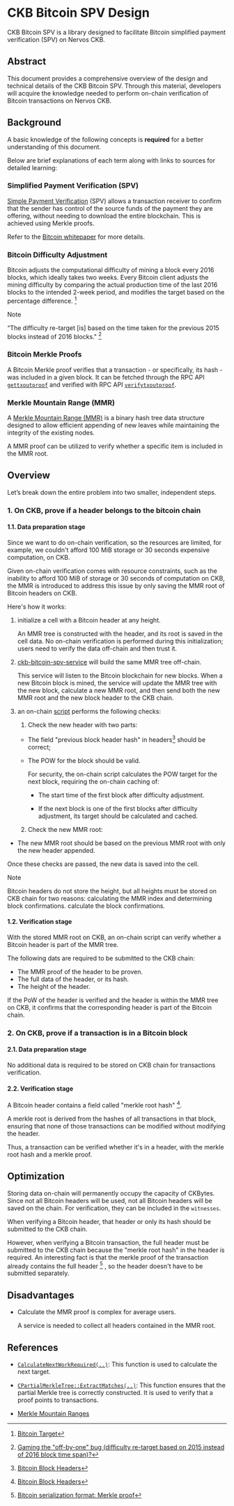 # CKB Bitcoin SPV Design

CKB Bitcoin SPV is a library designed to facilitate Bitcoin simplified payment verification (SPV) on Nervos CKB.

## Abstract

This document provides a comprehensive overview of the design and technical details of the CKB Bitcoin SPV. Through this material, developers will acquire the knowledge needed to perform on-chain verification of Bitcoin transactions on Nervos CKB.

## Background

A basic knowledge of the following concepts is **required** for a better understanding of this document. 

Below are brief explanations of each term along with links to sources for detailed learning:

### Simplified Payment Verification (SPV)

[Simple Payment Verification][SPV] (SPV) allows a transaction receiver to confirm that the sender has control of the source funds of the payment they are offering, without needing to download the entire blockchain. This is achieved using Merkle proofs.

Refer to the [Bitcoin whitepaper](https://bitcoin.org/bitcoin.pdf) for more details.

### Bitcoin Difficulty Adjustment

Bitcoin adjusts the computational difficulty of mining a block every 2016 blocks, which ideally takes two weeks. Every Bitcoin client
adjusts the mining difficulty by comparing the actual production time of the last 2016 blocks to the intended 2-week period, and modifies the target based on the percentage difference. [^1]

> [!Note]
> “The difficulty re-target [is] based on the time taken for the previous 2015 blocks instead of 2016 blocks." [^2]

### Bitcoin Merkle Proofs

A Bitcoin Merkle proof verifies that a transaction - or specifically, its hash - was included in a given block. It can be fetched
through the RPC API [`gettxoutproof`] and verified with RPC API [`verifytxoutproof`].

### Merkle Mountain Range (MMR)

A [Merkle Mountain Range (MMR)][MMR] is a binary hash tree data structure designed to allow efficient appending of new leaves while
maintaining the integrity of the existing nodes. 

A MMR proof can be utilized to verify whether a specific item is included in the MMR root.

## Overview

Let’s break down the entire problem into two smaller, independent steps.

### 1. On CKB, prove if a header belongs to the bitcoin chain

#### 1.1. Data preparation stage

Since we want to do on-chain verification, so the resources are limited, for
example, we couldn't afford 100 MiB storage or 30 seconds expensive
computation, on CKB.

Given on-chain verification comes with resource constraints, such as the inability to afford 100 MiB of storage or 30 seconds of
computation on CKB, the MMR is introduced to address this issue by only saving the MMR root of Bitcoin headers on CKB.

Here's how it works:

1. initialize a cell with a Bitcoin header at any height.

   An MMR tree is constructed with the header, and its root is saved in the cell data.
   No on-chain verification is performed during this initialization; users need to verify the data off-chain and then trust it.

3. [ckb-bitcoin-spv-service](https://github.com/ckb-cell/ckb-bitcoin-spv-service) will build the same MMR tree off-chain.

   This service will listen to the Bitcoin blockchain for new blocks. When a new Bitcoin block is mined, the service will update the
   MMR tree with the new block, calculate a new MMR root, and then send both the new MMR root and the new block header to the CKB chain.

4. an on-chain [script](https://github.com/ckb-cell/ckb-bitcoin-spv-contracts/tree/master/contracts/ckb-bitcoin-spv-type-lock) performs the following checks:

   1) Check the new header with two parts:

    - The field "previous block header hash" in headers[^3] should be correct;

    - The POW for the block should be valid.

      For security, the on-chain script calculates the POW target for
      the next block, requiring the on-chain caching of:

      - The start time of the first block after difficulty adjustment.

      - If the next block is one of the first blocks after difficulty
        adjustment, its target should be calculated and cached.

    2) Check the new MMR root:

  - The new MMR root should be based on the previous MMR root with only the new header appended.

  Once these checks are passed, the new data is saved into the cell.

> [!NOTE]
> Bitcoin headers do not store the height,
> but all heights must be stored on CKB chain for two reasons:
> calculating the MMR index and determining block confirmations.
> calculate the block confirmations.

#### 1.2. Verification stage

With the stored MMR root on CKB, an on-chain script can verify whether a
Bitcoin header is part of the MMR tree.

The following dats are required to be submitted to the CKB chain:
- The MMR proof of the header to be proven.
- The full data of the header, or its hash.
- The height of the header.

If the PoW of the header is verified and the header is within the MMR tree on CKB, it confirms that the corresponding header is part of
the Bitcoin chain.

### 2. On CKB, prove if a transaction is in a Bitcoin block

#### 2.1. Data preparation stage

No additional data is required to be stored on CKB chain for transactions
verification.

#### 2.2. Verification stage

A Bitcoin header contains a field called "merkle root hash" [^3].

A merkle root is derived from the hashes of all transactions in
that block, ensuring that none of those transactions can be modified without
modifying the header.

Thus, a transaction can be verified whether it's in a header, with the merkle root hash and a merkle proof.

## Optimization

Storing data on-chain will permanently occupy the capacity of CKBytes. Since not all Bitcoin headers will be used, not all Bitcoin
headers will be saved on the chain. For verification, they can be included in the `witnesses`.

When verifying a Bitcoin header, that header or only its hash should be submitted to the CKB chain. 

However, when verifying a Bitcoin transaction, the full header must be submitted to the CKB chain because the "merkle root hash" in the
header is required. An interesting fact is that the merkle proof of the transaction already contains the full header [^4] , so the
header doesn't have to be submitted separately.

## Disadvantages

- Calculate the MMR proof is complex for average users.

  A service is needed to collect all headers contained in the MMR root.

## References

- [`CalculateNextWorkRequired(..)`]: This function is used to calculate the next target.

- [`CPartialMerkleTree::ExtractMatches(..)`]: This function ensures that the partial Merkle tree is correctly constructed.
  It is used to verify that a proof points to transactions.

- [Merkle Mountain Ranges][MMR]

<!--

    Links

  -->

[^1]: [Bitcoin Target](https://en.bitcoin.it/wiki/Target)
[^2]: [Gaming the "off-by-one" bug (difficulty re-target based on 2015 instead of 2016 block time span)?](https://bitcoin.stackexchange.com/questions/1511)
[^3]: [Bitcoin Block Headers](https://developer.bitcoin.org/reference/block_chain.html#block-headers)
[^4]: [Bitcoin serialization format: Merkle proof](https://daniel.perez.sh/blog/2020/bitcoin-format/#merkle-proof)

[`gettxoutproof`]: https://developer.bitcoin.org/reference/rpc/gettxoutproof.html
[`verifytxoutproof`]: https://developer.bitcoin.org/reference/rpc/verifytxoutproof.html

[`CalculateNextWorkRequired(..)`]: https://github.com/bitcoin/bitcoin/blob/v26.0/src/pow.cpp#L49
[`CPartialMerkleTree::ExtractMatches(..)`]: https://github.com/bitcoin/bitcoin/blob/v26.0/src/merkleblock.cpp#L149

[SPV]: https://bitcoinwiki.org/wiki/simplified-payment-verification
[MMR]: https://github.com/opentimestamps/opentimestamps-server/blob/master/doc/merkle-mountain-range.md
